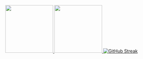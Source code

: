 <p align="left">
  <a href="https://github.com/ItIsMeMyselfAndI/github-readme-stats">
    <img height="150" src="https://github-readme-stats.vercel.app/api?username=ItIsMeMyselfAndI&show_icons=true&theme=tokyonight" />
  </a>
  <a href="https://github.com/ItIsMeMyselfAndI/github-readme-stats">
    <img height="150" src="https://github-readme-stats.vercel.app/api/top-langs/?username=ItIsMeMyselfAndI&layout=compact&theme=tokyonight" />
  </a>
<a href="https://git.io/streak-stats">
    <img src="https://streak-stats.demolab.com?user=ItIsMeMyselfAndI&theme=tokyonight&card_height=150" alt="GitHub Streak" />
</a>
</p>
